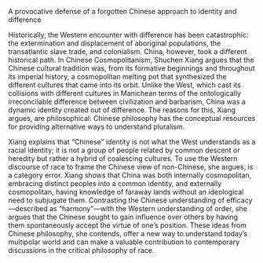 A provocative defense of a forgotten Chinese approach to identity and difference

Historically, the Western encounter with difference has been catastrophic: the extermination and displacement of aboriginal populations, the transatlantic slave trade, and colonialism. China, however, took a different historical path. In Chinese Cosmopolitanism, Shuchen Xiang argues that the Chinese cultural tradition was, from its formative beginnings and throughout its imperial history, a cosmopolitan melting pot that synthesized the different cultures that came into its orbit. Unlike the West, which cast its collisions with different cultures in Manichean terms of the ontologically irreconcilable difference between civilization and barbarism, China was a dynamic identity created out of difference. The reasons for this, Xiang argues, are philosophical: Chinese philosophy has the conceptual resources for providing alternative ways to understand pluralism.

Xiang explains that “Chinese” identity is not what the West understands as a racial identity; it is not a group of people related by common descent or heredity but rather a hybrid of coalescing cultures. To use the Western discourse of race to frame the Chinese view of non-Chinese, she argues, is a category error. Xiang shows that China was both internally cosmopolitan, embracing distinct peoples into a common identity, and externally cosmopolitan, having knowledge of faraway lands without an ideological need to subjugate them. Contrasting the Chinese understanding of efficacy—described as “harmony”—with the Western understanding of order, she argues that the Chinese sought to gain influence over others by having them spontaneously accept the virtue of one’s position. These ideas from Chinese philosophy, she contends, offer a new way to understand today’s multipolar world and can make a valuable contribution to contemporary discussions in the critical philosophy of race.